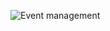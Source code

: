 ![Event management](https://github.com/user-attachments/assets/fe3d388d-e6df-4a6a-b993-a6f45833355a)

